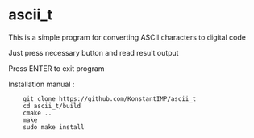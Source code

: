 # ascii_t

This is a simple program for converting ASCII characters to digital code

Just press necessary button and read result output

Press ENTER to exit program

Installation manual :

        git clone https://github.com/KonstantIMP/ascii_t
        cd ascii_t/build
        cmake ..
        make
        sudo make install
